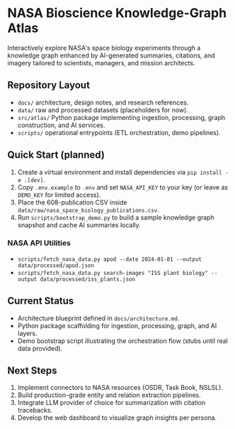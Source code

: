 # NASA Bioscience Knowledge-Graph Atlas

Interactively explore NASA's space biology experiments through a knowledge graph enhanced by AI-generated summaries, citations, and imagery tailored to scientists, managers, and mission architects.

## Repository Layout
- `docs/` architecture, design notes, and research references.
- `data/` raw and processed datasets (placeholders for now).
- `src/atlas/` Python package implementing ingestion, processing, graph construction, and AI services.
- `scripts/` operational entrypoints (ETL orchestration, demo pipelines).

## Quick Start (planned)
1. Create a virtual environment and install dependencies via `pip install -e .[dev]`.
2. Copy `.env.example` to `.env` and set `NASA_API_KEY` to your key (or leave as `DEMO_KEY` for limited access).
3. Place the 608-publication CSV inside `data/raw/nasa_space_biology_publications.csv`.
4. Run `scripts/bootstrap_demo.py` to build a sample knowledge graph snapshot and cache AI summaries locally.

### NASA API Utilities
- `scripts/fetch_nasa_data.py apod --date 2024-01-01 --output data/processed/apod.json`
- `scripts/fetch_nasa_data.py search-images "ISS plant biology" --output data/processed/iss_plants.json`

## Current Status
- Architecture blueprint defined in `docs/architecture.md`.
- Python package scaffolding for ingestion, processing, graph, and AI layers.
- Demo bootstrap script illustrating the orchestration flow (stubs until real data provided).

## Next Steps
1. Implement connectors to NASA resources (OSDR, Task Book, NSLSL).
2. Build production-grade entity and relation extraction pipelines.
3. Integrate LLM provider of choice for summarization with citation tracebacks.
4. Develop the web dashboard to visualize graph insights per persona.

